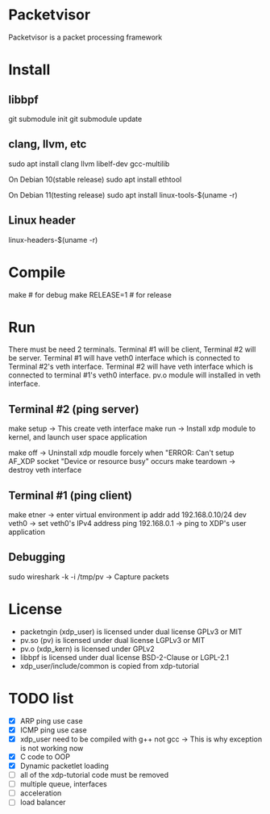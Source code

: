 # Packetvisor
Packetvisor is a packet processing framework

# Install
## libbpf
git submodule init
git submodule update

## clang, llvm, etc
sudo apt install clang llvm libelf-dev gcc-multilib 

On Debian 10(stable release)
sudo apt install ethtool

On Debian 11(testing release)
sudo apt install linux-tools-$(uname -r)

## Linux header
linux-headers-$(uname -r)

# Compile
make		# for debug
make RELEASE=1	# for release

# Run
There must be need 2 terminals. Terminal #1 will be client, Terminal #2 will be server.
Terminal #1 will have veth0 interface which is connected to Terminal #2's veth interface.
Terminal #2 will have veth interface which is connected to terminal #1's veth0 interface.
pv.o module will installed in veth interface.

## Terminal #2 (ping server)
make setup		-> This create veth interface
make run		-> Install xdp module to kernel, and launch user space application

make off		-> Uninstall xdp moudle forcely 
				   when "ERROR: Can't setup AF_XDP socket "Device or resource busy" occurs
make teardown	-> destroy veth interface

## Terminal #1 (ping client)
make etner								-> enter virtual environment
ip addr add 192.168.0.10/24 dev veth0	-> set veth0's IPv4 address
ping 192.168.0.1						-> ping to XDP's user application

## Debugging
sudo wireshark -k -i /tmp/pv			-> Capture packets

# License
 * packetngin (xdp_user) is licensed under dual license GPLv3 or MIT
 * pv.so (pv) is licensed under dual license LGPLv3 or MIT
 * pv.o (xdp_kern) is licensed under GPLv2
 * libbpf is licensed under dual license BSD-2-Clause or LGPL-2.1
 * xdp_user/include/common is copied from xdp-tutorial

# TODO list
- [X] ARP ping use case
- [X] ICMP ping use case
- [X] xdp_user need to be compiled with g++ not gcc -> This is why exception is not working now
- [X] C code to OOP
- [X] Dynamic packetlet loading
- [ ] all of the xdp-tutorial code must be removed
- [ ] multiple queue, interfaces
- [ ] acceleration
- [ ] load balancer
